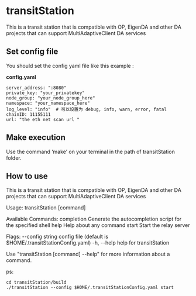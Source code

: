 # transitStation
This is a transit station that is compatible with OP, EigenDA and other DA projects that can support MultiAdaptiveClient DA services

## Set config file 

You should set the config yaml file like this example :

**config.yaml**

```
server_address: ":8080"
private_key: "your_privatekey"
node_group: "your_node_group_here"
namespace: "your_namespace_here"
log_level: "info"  # 可以设置为 debug, info, warn, error, fatal
chainID: 11155111
url: "the eth net scan url "
```

## Make execution

Use the command ‘make’ on your terminal in the path of transitStation folder.

## How to use

This is a transit station that is compatible with OP, EigenDA and other DA projects that can support MultiAdaptiveClient DA services

Usage:
  transitStation [command]

Available Commands:
  completion  Generate the autocompletion script for the specified shell
  help        Help about any command
  start       Start the relay server

Flags:
      --config string   config file (default is $HOME/.transitStationConfig.yaml)
  -h, --help            help for transitStation

Use "transitStation [command] --help" for more information about a command.

ps: 
```
cd transitStation/build
./transitStation --config $HOME/.transitStationConfig.yaml start
```


